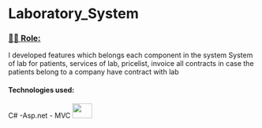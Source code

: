 <h1>
 Laboratory_System
 
</h1>



<h3 id="user-content-hammer_and_wrench-languages-and-tools-" dir="auto"> <a class="heading-link " href="#hammer_and_wrench-About-me-" >👨‍💻  Role: </a></h3>
 
  <span>  I developed features which belongs each component in the system 
 System of lab for patients, services of lab, pricelist, invoice all contracts in case the patients belong to a   company have contract with lab   </span>

<h4>
 Technologies used:
</h4>
 C# -Asp.net - MVC
 <img src='https://media1.giphy.com/media/lP8xu5t2DLGG045H8F/giphy.gif' height='30px' width='40px'>
